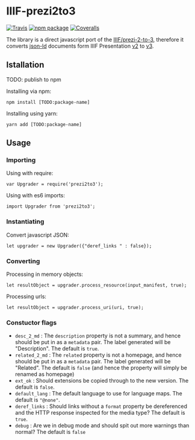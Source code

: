 # IIIF-prezi2to3

[![Travis][build-badge]][build]
[![npm package][npm-badge]][npm]
[![Coveralls][coveralls-badge]][coveralls]

The library is a direct javascript port of the [IIIF/prezi-2-to-3](https://github.com/IIIF/prezi-2-to-3/), therefore it converts [json-ld](https://json-ld.org/) documents form IIIF Presentation [v2](http://iiif.io/api/presentation/2.1/) to [v3](http://iiif.io/api/presentation/3.0/).

## Istallation

TODO: publish to npm

Installing via npm:

```
npm install [TODO:package-name]
```

Installing using yarn:
```
yarn add [TODO:package-name]
```

## Usage

### Importing

Using with require:
```
var Upgrader = require('prezi2to3');
```

Using with es6 imports:
```
import Upgrader from 'prezi2to3';
```

### Instantiating
Convert javascript JSON:
```
let upgrader = new Upgrader({"deref_links " : false});
```

### Converting

Processing in memory objects:

```
let resultObject = upgrader.process_resource(input_manifest, true);
```

Processing urls:
```
let resultObject = upgrader.process_uri(uri, true);
```

### Constuctor flags

* `desc_2_md` : The `description` property is not a summary, and hence should be put in as a `metadata` pair. The label generated will be "Description". The default is `true`.
* `related_2_md` : The `related` property is not a homepage, and hence should be put in as a `metadata` pair. The label generated will be "Related". The default is `false` (and hence the property will simply be renamed as homepage)
* `ext_ok` : Should extensions be copied through to the new version. The default is `false`.
* `default_lang` : The default language to use for language maps. The default is `"@none"`.
* `deref_links` : Should links without a `format` property be dereferenced and the HTTP response inspected for the media type? The default is `true`.
* `debug` : Are we in debug mode and should spit out more warnings than normal? The default is `false`


[build-badge]: https://travis-ci.org/digirati-co-uk/prezi2to3-js.svg?branch=master
[build]: https://travis-ci.org/digirati-co-uk/prezi2to3-js

[npm-badge]: https://img.shields.io/npm/v/npm-package.png?style=flat-square
[npm]: https://www.npmjs.org/package/npm-package

[coveralls-badge]: https://img.shields.io/coveralls/user/repo/master.png?style=flat-square
[coveralls]: https://coveralls.io/github/user/repo
